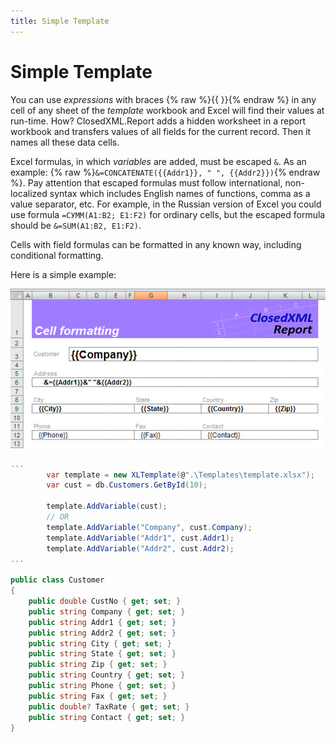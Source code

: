 ```yaml
---
title: Simple Template
---
```


# Simple Template

You can use _expressions_ with braces {% raw %}{{ }}{% endraw %} in any cell of any sheet of the _template_
workbook and Excel will find their values at run-time. How? ClosedXML.Report adds a hidden worksheet in a report
workbook and transfers values of all fields for the current record. Then it names all these data cells.

Excel formulas, in which _variables_ are added, must be escaped `&`. As an example: {% raw %}`&=CONCATENATE({{Addr1}}, " ", {{Addr2}})`{% endraw %}. 
Pay attention that escaped formulas must follow international, non-localized syntax which includes English names of functions, comma as a value separator, etc. 
For example, in the Russian version of Excel you could use formula `=СУММ(A1:B2; E1:F2)` for ordinary cells, but the escaped formula should be `&=SUM(A1:B2, E1:F2)`.

Cells with field formulas can be formatted in any known way, including conditional formatting.

Here is a simple example:

![simpletemplate](../../images/simple-template-01.png)

```c#
...
        var template = new XLTemplate(@".\Templates\template.xlsx");
        var cust = db.Customers.GetById(10);

        template.AddVariable(cust);
        // OR
        template.AddVariable("Company", cust.Company);
        template.AddVariable("Addr1", cust.Addr1);
        template.AddVariable("Addr2", cust.Addr2);
...

public class Customer
{
	public double CustNo { get; set; }
	public string Company { get; set; }
	public string Addr1 { get; set; }
	public string Addr2 { get; set; }
	public string City { get; set; }
	public string State { get; set; }
	public string Zip { get; set; }
	public string Country { get; set; }
	public string Phone { get; set; }
	public string Fax { get; set; }
	public double? TaxRate { get; set; }
	public string Contact { get; set; }
}

```
